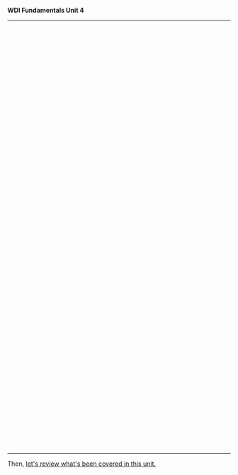 **WDI Fundamentals Unit 4**

---

<!-- Change the width and height values to suit you best -->
<div class="typeform-widget" data-url="https://ga-immersives.typeform.com/to/TvEphL" data-text="Unit 5" style="width:100%;height:950px;"></div>
<script>(function(){var qs,js,q,s,d=document,gi=d.getElementById,ce=d.createElement,gt=d.getElementsByTagName,id='typef_orm',b='https://s3-eu-west-1.amazonaws.com/share.typeform.com/';if(!gi.call(d,id)){js=ce.call(d,'script');js.id=id;js.src=b+'widget.js';q=gt.call(d,'script')[0];q.parentNode.insertBefore(js,q)}})()</script>


---

Then, [let's review what's been covered in this unit.](10_cheatsheet.md)
